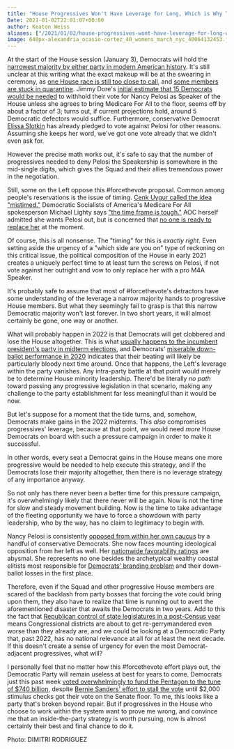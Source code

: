 ```yaml
---
title: "House Progressives Won't Have Leverage for Long, Which is Why They Must Use It Now"
Date: 2021-01-02T22:01:07+00:00
author: Keaton Weiss
aliases: ["/2021/01/02/house-progressives-wont-have-leverage-for-long-which-is-why-they-must-use-it-now"]
image: 640px-alexandria_ocasio-cortez_40_womens_march_nyc_40064132453.jpg
---
```


At the start of the House session (January 3), Democrats will hold the [narrowest majority by either party in modern American history](https://thehill.com/homenews/house/529487-biden-picks-leave-democrats-with-slimmest-house-majority-in-modern-history). It's still unclear at this writing what the exact makeup will be at the swearing in ceremony, as [one House race is still too close to call](https://www.google.com/search?q=brindisi+congress+race&oq=brindisi+congress+race&aqs=chrome.0.0i457j0i22i30.6287j0j4&sourceid=chrome&ie=UTF-8), and [some members are stuck in quarantine](https://247wallst.com/economy/2020/12/31/these-congress-members-are-quarantined-for-covid-19-infection/). Jimmy Dore's [initial estimate that 15 Democrats would be needed](https://www.youtube.com/watch?v=iIqw-mTX6ro&t) to withhold their vote for Nancy Pelosi as Speaker of the House unless she agrees to bring Medicare For All to the floor, seems off by about a factor of 3; turns out, if current projections hold, around 5 Democratic defectors would suffice. Furthermore, conservative Democrat [Elissa Slotkin](https://www.whmi.com/news/article/slotkin-says-she-will-vote-against-pelosi-for-speaker) has already pledged to vote against Pelosi for other reasons. Assuming she keeps her word, we've got one vote already that we didn't even ask for. 

However the precise math works out, it's safe to say that the number of progressives needed to deny Pelosi the Speakership is somewhere in the mid-single digits, which gives the Squad and their allies tremendous power in the negotiation.

Still, some on the Left oppose this #forcethevote proposal. Common among people's reservations is the issue of timing. [Cenk Uygur called the idea "mistimed."](https://twitter.com/cenkuygur/status/1344759503246381056) Democratic Socialists of America's Medicare For All spokesperson Michael Lighty says ["the time frame is tough."](https://www.youtube.com/watch?v=sPBX9VsAVFc&t=221s) AOC herself admitted she wants Pelosi out, but is concerned that [no one is ready to replace her](https://theintercept.com/2020/12/16/aoc-nancy-pelosi-needs-to-go-but-theres-nobody-to-replace-her-yet/) at the moment.

Of course, this is all nonsense. The "timing" for this is *exactly right*. Even setting aside the urgency of a "which side are you on" type of reckoning on this critical issue, the political composition of the House in early 2021 creates a uniquely perfect time to at least turn the screws on Pelosi, if not vote against her outright and vow to only replace her with a pro M4A Speaker.

It's probably safe to assume that most of #forcethevote's detractors have some understanding of the leverage a narrow majority hands to progressive House members. But what they seemingly fail to grasp is that this narrow Democratic majority won't last forever. In two short years, it will almost certainly be gone, one way or another.

What will probably happen in 2022 is that Democrats will get clobbered and lose the House altogether. This is what [usually happens to the incumbent president's party in midterm elections](https://www.forbes.com/sites/niallmccarthy/2018/10/09/historically-the-presidents-party-performs-poorly-in-the-midterms-infographic/?sh=3aa278266732), and Democrats' [miserable down-ballot performance in 2020](https://www.buzzfeednews.com/article/addybaird/democrats-house-election-losses) indicates that their beating will likely be particularly bloody next time around. Once that happens, the Left's leverage within the party vanishes. Any intra-party battle at that point would merely be to determine House minority leadership. There'd be literally *no path* toward passing any progressive legislation in that scenario, making any challenge to the party establishment far less meaningful than it would be now.

But let's suppose for a moment that the tide turns, and, somehow, Democrats make gains in the 2022 midterms. This *also* compromises progressives' leverage, because at that point, we would need *more* House Democrats on board with such a pressure campaign in order to make it successful. 

In other words, every seat a Democrat gains in the House means one more progressive would be needed to help execute this strategy, and if the Democrats lose their majority altogether, then there is no leverage strategy of any importance anyway.

So not only has there never been a better time for this pressure campaign, it's overwhelmingly likely that there never will be again. Now is not the time for slow and steady movement building. Now is the time to take advantage of the fleeting opportunity we have to force a showdown with party leadership, who by the way, has no claim to legitimacy to begin with.

Nancy Pelosi is consistently [opposed from within her own caucus](https://www.rollcall.com/2019/01/03/here-are-the-15-democrats-who-didnt-vote-for-pelosi-as-speaker/) by a handful of conservative Democrats. She now faces mounting ideological opposition from her left as well. Her [nationwide favorability ratings](https://www.realclearpolitics.com/epolls/other/nancy_pelosi_favorableunfavorable-6673.html#polls) are abysmal. She represents no one besides the archetypical wealthy coastal elitists most responsible for [Democrats' branding problem](https://newrepublic.com/article/142372/elitism-liberalisms-biggest-problem) and their down-ballot losses in the first place. 

Therefore, even if the Squad and other progressive House members are scared of the backlash from party bosses that forcing the vote could bring upon them, they also have to realize that time is running out to avert the aforementioned disaster that awaits the Democrats in two years. Add to this the fact that [Republican control of state legislatures in a post-Census year](https://time.com/5910166/republican-gains-state-legislatures/) means Congressional districts are about to get re-gerrymandered even worse than they already are, and we could be looking at a Democratic Party that, past 2022, has no national relevance at all for at least the next decade. If this doesn't create a sense of urgency for even the most Democrat-adjacent progressives, what will?

I personally feel that no matter how this #forcethevote effort plays out, the Democratic Party will remain useless at best for years to come. Democrats just this past week [voted overwhelmingly to fund the Pentagon to the tune of $740 billion](https://thehill.com/hilltv/rising/532251-david-sirota-democrats-gave-away-their-leverage-in-forcing-a-vote-on-2000), despite [Bernie Sanders' effort to stall the vote](https://www.rollingstone.com/politics/politics-news/bernie-sanders-covid-stimulus-checks-congress-mcconnell-1108243/) until $2,000 stimulus checks got their vote on the Senate floor. To me, this looks like a party that's broken beyond repair. But if progressives in the House who choose to work within the system want to prove me wrong, and convince me that an inside-the-party strategy is worth pursuing, now is almost certainly their best and final chance to do it.

Photo: DIMITRI RODRIGUEZ
